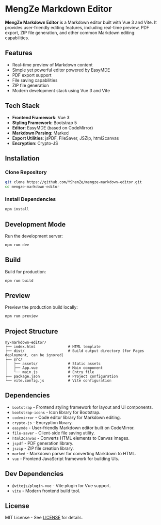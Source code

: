 # MengZe Markdown Editor

**MengZe Markdown Editor** is a Markdown editor built with Vue 3 and Vite. It provides user-friendly editing features, including real-time preview, PDF export, ZIP file generation, and other common Markdown editing capabilities.

## Features

- Real-time preview of Markdown content
- Simple yet powerful editor powered by EasyMDE
- PDF export support
- File saving capabilities
- ZIP file generation
- Modern development stack using Vue 3 and Vite

## Tech Stack

- **Frontend Framework**: Vue 3
- **Styling Framework**: Bootstrap 5
- **Editor**: EasyMDE (based on CodeMirror)
- **Markdown Parsing**: Marked
- **Export Utilities**: jsPDF, FileSaver, JSZip, html2canvas
- **Encryption**: Crypto-JS

## Installation

### Clone Repository

```bash
git clone https://github.com/YShenZe/mengze-markdown-editor.git
cd mengze-markdown-editor
```

### Install Dependencies

```bash
npm install
```

## Development Mode

Run the development server:

```bash
npm run dev
```

## Build

Build for production:

```bash
npm run build
```

## Preview

Preview the production build locally:

```bash
npm run preview
```

## Project Structure

```
my-markdown-editor/
├── index.html               # HTML template
├── dist/                    # Build output directory (for Pages deployment, can be ignored)
├── src/
│   ├── assets/              # Static assets
│   ├── App.vue              # Main component
│   └── main.js              # Entry file
├── package.json             # Project configuration
└── vite.config.js           # Vite configuration
```

## Dependencies

- `bootstrap` - Frontend styling framework for layout and UI components.
- `bootstrap-icons` - Icon library for Bootstrap.
- `codemirror` - Code editor library for Markdown editing.
- `crypto-js` - Encryption library.
- `easymde` - User-friendly Markdown editor built on CodeMirror.
- `file-saver` - Client-side file saving utility.
- `html2canvas` - Converts HTML elements to Canvas images.
- `jspdf` - PDF generation library.
- `jszip` - ZIP file creation library.
- `marked` - Markdown parser for converting Markdown to HTML.
- `vue` - Frontend JavaScript framework for building UIs.

## Dev Dependencies

- `@vitejs/plugin-vue` - Vite plugin for Vue support.
- `vite` - Modern frontend build tool.

## License

MIT License - See [LICENSE](LICENSE) for details.